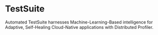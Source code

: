 # TestSuite
Automated TestSuite harnesses Machine-Learning-Based intelligence for Adaptive, Self-Healing Cloud-Native applications with Distributed Profiler.
